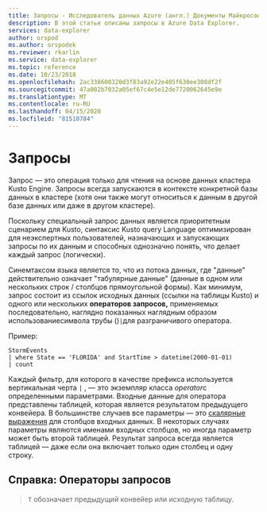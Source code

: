 ```yaml
---
title: Запросы - Исследователь данных Azure (англ.) Документы Майкрософт
description: В этой статье описаны запросы в Azure Data Explorer.
services: data-explorer
author: orspod
ms.author: orspodek
ms.reviewer: rkarlin
ms.service: data-explorer
ms.topic: reference
ms.date: 10/23/2018
ms.openlocfilehash: 2ac338600320d3f83a92e22e405f630ee308df2f
ms.sourcegitcommit: 47a002b7032a05ef67c4e5e12de7720062645e9e
ms.translationtype: MT
ms.contentlocale: ru-RU
ms.lasthandoff: 04/15/2020
ms.locfileid: "81510784"
---
```

# <a name="queries"></a>Запросы

Запрос — это операция только для чтения на основе данных кластера Kusto Engine. Запросы всегда запускаются в контексте конкретной базы данных в кластере (хотя они также могут относиться к данным в другой базе данных или даже в другом кластере).

Поскольку специальный запрос данных является приоритетным сценарием для Kusto, синтаксис Kusto query Language оптимизирован для неэкспертных пользователей, назначающих и запускающих запросы по их данным и способных однозначно понять, что делает каждый запрос (логически).

Синемтаксом языка является то, что из потока данных, где "данные" действительно означает "табулярные данные" (данные в одном или нескольких строк / столбцов прямоугольной формы). Как минимум, запрос состоит из ссылок исходных данных (ссылки на таблицы Kusto) и одного или нескольких **операторов запросов,** применяемых последовательно, наглядно показанных наглядным образом использованиесимвола трубы ()`|`для разграничивого оператора.

Пример:

```kusto
StormEvents 
| where State == 'FLORIDA' and StartTime > datetime(2000-01-01)
| count
```
    
Каждый фильтр, для которого в качестве префикса используется вертикальная черта `|` , — это экземпляр класса *operator*с определенными параметрами. Входные данные для оператора представлены таблицей, которая является результатом предыдущего конвейера. В большинстве случаев все параметры — это [скалярные выражения](./scalar-data-types/index.md) для столбцов входных данных.
В некоторых случаях параметры являются именами входных столбцов, но иногда параметр может быть второй таблицей. Результат запроса всегда является таблицей — даже если она включает только один столбец и одну строку.

## <a name="reference-query-operators"></a>Справка: Операторы запросов

> `T` обозначает предыдущий конвейер или исходную таблицу.